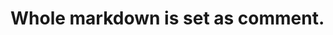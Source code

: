 <h1>Whole markdown is set as comment.</h1>

<!-- CCS10 Lab Summarized Activity 1
Mark Jerome B. Santos BSIT 1 - A

I.	Introduction
The requirement for CCS10 Lab Summarized Activity 1 is an HTML webpage that includes a letter talking to one’s self about what learnings happened during our Midterm period in CCS10. The Letter includes an appreciation part for our parents and an external narrative report in Word Document mainly for the explanation of the webpage. We are allowed to use additional methods such as stylesheets and scripting. 

II.	Webpage 
The color scheme of the webpage is black and white. I personally like the combination of black and white as it doesn’t put any stress in our eyes. For the structure I used HTML5. I have one HTML5 file named index.html. I used two images for the favicon and the background-image respectively. For the stylesheets, I used CSS3. I have three CSS files named styles.css – for the body and main stylesheet of the page, hamburger.css – for the navigation bar and the hamburger part of the page, and lastly is primary.css  - mainly for the front-page of the webpage. This is where I designed the Narrative Report Container and the mouse symbol. 
The background-image is set to cover (to cover the whole page) and attachment is set to fixed (it is only fixed to one position). The background-repeat property is also set to no-repeat so that the image will not be repeated when the image does not fit the entire page.
Note: I added comments in the HTML, CSS and JavaScript files respectively to explain the important codes that I added.
Root

html {
    scroll-behavior: smooth;
}

* {
    padding: 0;
    margin: 0;

    text-align: justify;
}

:root {
    --primary-color: white;
}


The scroll-behavior is set to smooth so that the user can smoothly scroll through the page. However, it might not work on other browsers as it is still on the development side. I recommend using Opera GX and turn on smooth scroll. 
The * symbol is called a universal selector. It sets the whole page based on the properties inside it. For this page, I set its padding and margin to 0 so that all the elements that I will add will not have their default values. 
The :root selector is where I add the variables for properties and their values so that changes will be efficient. If I decided to change the color of those with values of –primary-color, I can go to the root and change it there to quickly change all those elements with the said value. With this, I won’t have to go one by one just to change the color.    
III.	Features
For my webpage, I divided it into sections and parts.
• Navigation Bar 
 
For this Navigation Bar, I used nested div tags to contain my name MJBS. (abbr) and the hamburger which is a switch to show the letter. I did this so that when the page is loaded, the typing effect I made with JavaScript will not cause any delay or lag (see Section V for more details). 
   <div class = "navbar">

        <div class = "container flex">

            <h1 id = "Mark"><abbr title = "Mark Jerome B. Santos">MJB<span id = "S">S.</abbr></span></h1>

            <div class = "inner-container">

                <div class = "arrow">
                    <p class = "click">Click to show the letter</p><i class="bi bi-arrow-right arrow-angle clickable"></i>
                </div>

                <div class = "hamburger">
                    <div class = "hamburger-line"></div>
                    <div class = "hamburger-line"></div>
                    <div class = "hamburger-line"></div>
                </div>
            </div>

        </div>

The navbar is the body of the navigation bar of the page. It has a 70px height and background color of black. I set its position to sticky so that it will stick to the top (top is set to 0) whenever the user scroll down. The container class is a container for my name and the hamburger. It has a maximum-width of 1500px so that it will have some space from both sides. The flex class is an another class that I added to separate my name and the hamburger. It was achieved using flexbox and justify content of space-between. Adding to this, to center the flex class the margin of the container class must be set to 0 and auto. The first value is for the top and bottom margin, and the second value is for the left and right margin.
The name (MJBS.) is written with the font Montserrat that I imported from google fonts using the @import rule of css. I separated the letters using <span>  to set the other letter (S.) to a different color to provide more stylish look.
 
The blinking cursor is a span class with a content &nbsp; or Non-Breaking Space. A non-breaking space is a space that will not break into a new line. I planned to use this together with the typing effect that I did with JavaScript (See Section V) but it won’t work, that’s why I included it in my name instead. The blinking animation is achieved using @keyframes of CSS.
The hamburger is an another division that is within the navbar div. It has three children divisions with classes named hamburger-line.The hamburger lines are the three lines that you can see, they have a width of 25px and height of 3px. This is the switch to generate the letter. Whenever the hamburger is clicked, the .active class is added using JavaScript to provide the styles that I added in CSS. The .active class contains the property transform which rotates the lines.
.hamburger.active .hamburger-line:nth-child(2) {
    opacity: 0;
}

.hamburger.active .hamburger-line:nth-child(1) {
    transform: translateY(8px) rotate(45deg);
}

.hamburger.active .hamburger-line:nth-child(3) {
    transform: translateY(-8px) rotate(-45deg);
}

The translateY property adjust the lines positions in the Y axis while the rotate property rotates the child 1 and 3 line. The 2nd child is hidden. This is all needed to to make the X symbol.
To provide more design, I added a transition delay to the base class so that there will be a delay whenever the hamburger is clicked.










• The Mouse and Title of the Activity
I designed this part in primary.css file. 
 
 <div id = "Exercise">

        <div class = "mouse-container">

            <i class="bi bi-arrow-down arrow-angle arrow-down"></i>

            <div class = "mouse">
                <span class = "wheel">

                </span>
            </div>
        </div>

        <div id = "Exercise-container">

            <h1 class = "Intro">CCS10 Summarized Activity 1</h1>
            
            <div id = "file">
                <a href = "Narrative Report.docx" download>Narrative Report</a>
                <p>Click to download the Narrative Report</p>
            </div>

        </div>

    </div>

One mistake that I did here is naming the id as Exercise. It should be Activity and not Exercise but it was too late when I realized, there will be bugs and errors if I change the name as I added a lot of styles already.
Nonetheless, it’s working fine. 

The mouse symbol is a symbol to scroll as I removed the scrollbar of the page. 
::-webkit-scrollbar {
    width: 0.4vw;
    display: none;
}
As you can see it is displayed as none. But in case, the other browsers does not support it. I have prepared a ready designed scrollbar. 
::-webkit-scrollbar-thumb {
    background-color: var(--primary-color);
    border-radius: 20px;
}

::-webkit-scrollbar-track {
    background-color: rgb(0, 0, 0);
}
  
I won’t go deep into this as I don’t plan to use this. But simply put, I re-designed the default scrollbar. The -thumb is the one that you move, and the -track is the container.
The mouse symbol is contained inside the Exercise container together with the Activity Title. The mouse symbol is achieved using a div with a width of 32px  and a height of 60px then setting its border-radius to 32px making it look like a vertical oval. The wheel is a span class with a width of 8px and a height of 10px making it look like a circle with a bit of a height. The scroll animation is achieved using animation and @keyframes in CSS. The keyframes manipulate the position of the cirle. The first value of translate is for the X-axis and the second value is for the Y-axis. First, the position is set to translate (-50%, 0) putting the circle at middle of the container. Before this, you must set the child’s position to absolute and the parent element’s position to relative. Absolute position removes the element from the document flow, so it must be relative to the parent element. Going back, the 20%, 30% value of @keyframe is opacity 1 because when the keyframe is at 100% it will turn into opacity 0 to produce a smooth fade-out animation. The most important part of the keyframe is its value in 90%, it will translate the circle’s position from (-50%, 0) to (-50%, 150%). This produces a downward motion plus adding an infinite value in the animation property to make it move forever. 
For the arrow beside the mouse, I used Bootstrap (a framework of CSS) to get the icon to provide more emphasis on the scroll down function. The arrow is hidden and the mouse will not animate until the hamburger is clicked, I used JavaScript to add their own .active class respectively. 
const arrowMouse = document.querySelector('.arrow-down');

hamburger.addEventListener('click', () => {
    arrowMouse.classList.toggle('active');
});
 
The document.querySelector selects the  .arrow-down class. For more details about the use of JavaScript, see the Section V of this report.
#Exercise-container {
    border: solid 2px white;

    position: relative;

    max-width: max-content;
    margin: 0 auto;

    border-radius: 15px;
    padding: 20px 20px;

    transition: all 0.8s linear;

    text-shadow: 0 0 3px rgb(255, 255, 255, 0.3), 0 0 16px cyan;

    box-shadow: 0 0 10px cyan, 0 0 10px cyan;
}

#Exercise-container::before {
    content: '';

    position: absolute;
    top: 140px;
    left: 0;
    height: 100%;
    width: 100%;

    background: linear-gradient( cyan, white, cyan);
    
    transform: perspective(120px) rotateX(55deg) scale(1, 0.5);

    filter: blur(64px);
}

For the neon look, I added a text-shadow for the text and a box-shadow to the border of the Exercise-container div.  Its values are doubled to make the shadow thicker but not compressed. The reflection is achieved using the pseudoselect ::before. I used max-width and margin auto to center the container, I did not use flexbox so that its contents will stay as block elements (block elements take up the whole width). I used flexbox for anchor and paragraphs inside the file div to center them. I also set the opacity to none and visibility to hidden when hamburger is clicked to provide more emphasis for the letter. Pointer-events is set to none to avoid misclicking the downloadable file when the container is hidden as the opacity and visibility only hide the container VISUALLY. To completely remove a feature, you must display it as none. This also remove the space its taking, the downside is you cannot animate or put a transition delay to the element. The transform perspective property make the ::before selector (square) look 3d or more like an isosceles trapezoid. The rotateX is needed to achieve the 3d look of perspective, without it the perspective property will only look like it reduced the size of the light. Scale  on the other hand is for the adjustment of size, first value of scale is for scaleX and the second value is for scaleY. To finish up the reflection texture, you must set the filter: blur to (64px) or more.

IV.	Letter
My styles.css mainly used for the design for the webpage itself and the body of the letter. The background color of the body is white with an opacity of 0.75. (which is why I use rgb). The body of the letter is glowing using @keyframes of CSS.
@keyframes glow {
    0% {
        box-shadow: 0 0 5px azure, 0 0 15px azure;
    }
    10% {
        box-shadow: 0 0 5px pink, 0 0 15px pink;
    }
    20% {
        box-shadow: 0 0 5px lightgoldenrodyellow, 0 0 15px lightgoldenrodyellow;
    }
    30% {
        box-shadow: 0 0 5px yellow, 0 0 15px yellow;
    }
    40% {
        box-shadow: 0 0 5px lime, 0 0 15px lime;
    }
    50% {
        box-shadow: 0 0 5px aqua, 0 0 15px aqua;
    }
    60% {
        box-shadow: 0 0 5px pink, 0 0 15px pink;
    }
    70% {
        box-shadow: 0 0 5px lightgoldenrodyellow, 0 0 15px lightgoldenrodyellow;
    }
    80% {
        box-shadow: 0 0 5px yellow, 0 0 15px yellow;
    }
    90% {
        box-shadow: 0 0 5px lime, 0 0 15px lime;
    }
    100% {
        box-shadow: 0 0 5px aqua, 0 0 15px aqua;
    }
}
The frames travels through percentages changing the color of the box-shadow. 


You might be wondering how the marks and other colors except black and white changes color. The answer is hue-rotate. 
@keyframes hue {
    100% {
        filter: hue-rotate(360deg);
    }
}


I added hue-rotate to the inner div class (the first child element of the div .letter ). I also set its animation to infinite so it will animate forever with a 10 second delay between travels. Why didn’t I use hue-rotate in the first place instead of box-shadows? The answer is, hue-rotate does not follow the transition delay between hover in and out (even if I used the animation for the baseclass and didn’t use the hover selector), hence it will animate INSTANTLY producing an obnoxious design. But why? Hue is different, its not actually an animation. Just like it says that hue animation rotates over color specters, but it is done so fast that it looks like an animation. It rotates over thousands of colors without dramatically altering the color- -specter family. It follows the sequence, it knows how to properly transition from color to color (Example: green to pink), while we do not.   
The fade animation of the letter is achieved using the scale property of CSS
#letter {
    opacity: 0;
    visibility: hidden;

    transform: scaleY(0, 1);
    transition: all 1s;
}

#letter.active {
    opacity: 1;

    transform: scaleY(1, 1);
    visibility: visible;
}

Remember: .active class is only added when you click the hamburger (See Section V for the JavaScript behind it). 
So with this, I tried experimenting. When you only put one value in scaleY.
transform: scaleY(1, 1);
The animation starts from the middle looking like a folding animation vertically. When there are two values, the animation will starts to look like its fading. When we remove the Y property and leave it only as scale, as I said from above, the first value will target the X-axis meaning it will create a horizontal animation. I chose to put two values to get the fade animation because it looks better and not causing any lag.

Now for the design of the content of the letter. Some tags were deprecated and cannot be used so I still have to use CSS instead of relying only on HTML tags (Example. <big> <font> etc.).

• Heading 
The heading is contained inside the .letter and .inner class. It is the first child of inner. 
<div id = "letter-head">
                <div id = "title">
                    <h1 class = "heading">Title</h1>

                    <div class = "labels">
                        <h2>CCS10 Summarized Activity-1</h2>
                        <div class = "underline"></div>
                    </div>
                    
                </div>

                <div id = "heading">
                    <h1  class = "heading">Heading</h1>

                    <div class = "labels">
                        <h2>A Letter to Myself About HTML Programming</h2>
                        <div class = "underline"></div>
                    </div>

                </div>

                <div id = "name">
                    <h1  class = "heading">Name</h1>

                    <div class = "labels">
                        <h2>Mark Jerome B. Santos</h2>
                        <div class = "underline"></div>
                    </div>
                       
                </div>

                <div id = "yearAndSection">
                    <h1  class = "heading">Year and Section</h1>

                    <div class = "labels">
                        <h2>BSIT 1 -A</h2>
                        <div class = "underline"></div>
                    </div>

                </div>
            </div>

 
The background of the heading of my letter changes because I added a background-image on the hover selector of the class. It changes color because it’s affected by the hue-rotate that I set. The box that you can see when you hover over the headings (Ex. Title) is a container with a max-width of max-content so that the width of the container is relative to its content and margin: 0 auto to center the container. The shadow is achieved using box-shadow 
  box-shadow: 10px 8px 10px black;

The first and second value targets the X and Y axis respectively. The third value is for the blur of the color and the fourth value is the color.
 
The underline is a div under the h2 headings. 
  <div class = "underline"></div>

I can set its width to 100% as it is relative to the max content of the container. The animation is achieved using the scale property that I explained above.

• Body 
For design of the body, I used some inline styles (which is not recommended and considered as bad practice, but I used them in this case because the page is not that long and complex) for the styling of some words and sentences as some of the HTML tags are deprecated and are not working with my IDE.
 
The questions here are italicized using the <i> tag so that questions and things that I want to emphasize will stand out. 
The word imaginary is on the top using the tag <sup>. I used this to emphasize the imagination means your mind is beyond the clouds.  :)
Some words are underlined because I want to emphasize the adjectives and problems that I want to direct to myself.
As you can see the word fascinated has different colors because I want to highlight the level of fascination that I felt with technology and computers.
Speaking of technology and computers, you can see a dashed border surrounding the words. When you hover over it, a black background with an animation similar to the letter using scaleY will come out. I did this to show the fascination that I felt with them in the past.
There are sentences that are marked because I want to highlight the memories or events that were very important at that time. The <mark> tag is changing color due to the hue-rotate that I set.
Don’t have one  is crossed because I want to show the absence of the gadgets.
Cardboards is actually highlighted with the color brown. However, due to the hue-rotate that I set, it’s changing color but if you see closely, the first and last color of the travels is brown.
Similar to cardboard, good is highlighted with green because as everyone  knows, green symbolizes correctness or goodness.
Excitement, the joy, and the happy feeling is highlighted too, but there is a difference, instead of using the <mark> tag I used CSS (inline styles to be exact).  
background-image: linear-gradient(to right,yellow, cyan, orange);

for some reason, when you use linear-gradient (mixing of colors) you must use the property background-image instead of background-color. The default value of linear-gradient is top to bottom but with the to right value, the colors will mix rightward. I did this to highlight the different emotions that I felt when I was a child. 
The bold words are the one that I want to provide more emphasis as well. 
With the acronyms such as BSIT and IT, I added a <abbr> tag with a title stating their whole meaning. When you hover over them, you will see the effect of the tag.





The impostor syndrome is underlined and has a color of purple. For this one, I surrounded the word with anchor tags <a> with an HTML Reference of its meaning from wikipedia meaning you can click it. It has a target of _blank so even if you misclick you will just go to an another tab and not lose the site (changes color because of the hue-rotate).
 
Senior High School Life  is underlined to emphasize my time or points in life. As you can see, they separated in parts in the HTML. 
The acronym ICT is also surrounded with <abbr> tags with a title of Information, Communication, and Technology.
The word important is above the line as it is surrounded with <sup> tags. I did this to make the word stand out more than anything in that sentence. In contrast to the word 
dissapointed which is under the line as it is surrounded wih <sub> tags. I did this to express my emotion, that I was down at that moment.
The numbers or time are also underlined using the <ins> tag to emphasize the time or amount. It also makes sense that soon it will be changed and I can either remove it completely or use the <del> tag.
The word playing games is crossed because I stopped doing it. 
Java, Python, JavaScript, C++, and C are highlighted because I want to highlight my tech stack that I learned throughout my self-studying sessions.
CS50x of Harvard is surrounded with <span> tags with a class of .emphasis. I want to provide an emphasis to CS50x uniquely because it is a great feat in my life. 
The class .emphasis is designed using CSS. 
.emphasis {
    display: flex;
    justify-content: center;

    text-decoration: underline;
    font-size: 30px;
}
I used flexbox to give it a justify-content of center to a new line without using <br> tags. It is also underlined using the text-decoration property and a bigger font-size than the rest. The tag <font> in HTML is deprecated and cannot be used. The documentation of HTML itself recommends not to use it. This also applies to other deprecated tags such as <center>
 
The APIs, Version Control and other technical terms are italicized using the <i> tag because I want to stress that they are somehow complicated or new to other people.
Different has different colors because it is the word different! I also want to emphasize the different jobs that you can apply to in the future.
The word,		Center 		is centered because it is the word center.
The worth depth is below the line using <sub> tags because it symbolizes the word depth.



 
Here is the list. I used inline styles to style each of the <li> with different colors. They are changing color because as I said, anything that has light colors travels its color-specter family due to the hue-rotate that I set.
• heading is surrounded by <h1> tags.
• paragraph is surrounded by <p> tags.
• tables is above the line using the <table> tags.
• description lists is surrounded by <dl> tags and <dd> tags for its sub list.
• ordered list is surrounded by <ol> tags but the number is messing with the bullets of my parent <ul> tags that is why I set its type to none.
• the word size has a class of .size so I can change its font-size using CSS as the <font> tag is deprecated.
• basefont is surrounded by <basefont> tags (not working, deprecated)
• The center is crossed because it is also deprecated and not working in my IDE. 



 
The gratitude part is contained on a separate container called .section. Inside this div, there is an unordered list and an anchor tag containing the texts.
I used the anchor tag to use the pseudoselector ::after. When you hover over this div, the pseudoselector of the anchor (see carefully the CSS selectors) will pop up providing more emphasis to the section. It was achieved using CSS.
.gratitude li a::after {
    content: '';

    width: 100%;
    height: 100%;

    top: 0;
    left: 0;

    background-color: rgb(26, 26, 26);
    
    position: absolute;

    transform: scaleY(0);
    transition: 0.5s;

    z-index: -1;
}

.gratitude li a:hover::after {
    transform: scaleY(1);
}


The pseudoselector must be position: absolute to move it around but it should be relative to the parent div. 
You must also set its z-index to -1 so that it will not be above the texts.
.section {
    position: relative;
}

The animation is similar to what I explained above about the letter animation. The scaleY animation starts from the middle then animating vertically. Remember to set the scaleY to 1 in the :hover selector or else it will not work.
.gratitude li a:hover::after {
    transform: scaleY(1);
}

But the texts are also zooming, and the texts are not part of the pseudoselector? How? 
Here comes the tranform and scale property. 
.gratitude:hover {
    transform: scale(1.048);
}

In order for the texts to zoom, you need to contain it with a div and set the scale above 1. 
I set its value to 1.048 so that the zoom will look perfect. But why exactly 1.048? Apparently, 1.048 does not blur the text for some reason and it actually works, when you go 1.05 and above you can see that the text is starting to be blurry which is why it’s better not to increase the scale drastically. Take note that the blurry bug only applies on some browsers especially when you contain the text inside the div itself. This is also one reason, why I used an unordered list and set the texts inside the anchor tags.

The last part of the gratitude part is marked with a background color of aqua. It changes because of the hue-rotate. I also set its own scale so that It will provide more emphasis to the last phrase.
 
The first “yourself”  is surrounded by <sup> tags to emphasize that you are not below anyone. Be proud of yourself. This is also why the next “yourself” are big compared to the normal text to symbolize that you are not small and stop underestimating yourself. 

There is a long space between “this” and “far” to symbolize the distance  between the past me and the present me. 

 
The first highlighted sentence is contained in a <span> tag with inline styles as I only want to center it.
 <span style="display:flex;justify-content:center"><mark><em>The challenge is now here, so don't give up on us. You worked really hard for this so study hard and don't waste any opportunity.</em></mark></span>

It is italicized using the <em> tags because I want to emphasize it as a reminder for myself.
The second highlighted sentence is contained in a <div>  tag with a class of .fifth-sub-part and another class that I used previously called .emphasis. 
.fifth-sub-part {
    background-image: linear-gradient(to right, yellow, cyan, orange);
    max-width: max-content;
    margin: 0 auto;
    
    padding: 0 5px;

    border-radius: 5px;
}

It has a linear-gradient background-image and instead of flexbox I used max-width: max-content and set its margin to 0 and auto to center it.  I didn’t use flexbox because I used a background-image so it will take the whole div, as we know a div is a block element which gets the whole width of a section. That is why, I used max-content so that the background-image width is relative to the max-content. The margin 0 auto is simply used to center the text. As I said from above, The first value is for the top and bottom margin, and the second value is for the left and right margin.

 

For the last part of the last part,  I read between the lines. For the up, I used the <sup> tags and for the down I used the <sub> tags. I decreased the font-size of the word smaller using <small> tags while I  increased the font-size of the word bigger and larger using CSS. 

For the quote, I surrounded the texts using the <q> tags and I also put the .emphasis class to give it its own space. I also used the <code> tags that is why the font looks different than the rest of the texts. It also has its own class named .quote.
The class has; 
    background-image: linear-gradient(to right, yellow, lime, orange);
and a changing scale to 1.2 when you hover over it.


 
For the signature, I used https://www.signwell.com/online-signature/draw/ to draw my signature. I contained it within a span with a class named .img. The sole purpose of the class is to move the image using position relative.
I might have other img elements that is why I used a span and used the selector > to target the img itself.
.img > img{
    position: relative;
    top: 180px;
}

• Footer 
Lastly, the footer is contained inside a div with an ID named me. The div has only one child element, a footer using <footer> tags. I used flexbox for the div to put it at the end using the value flex-end. 
#me {
    display: flex;
    justify-content: flex-end;

    margin: 50px 90px;
}

It also has an icon from FontAwesome contained inside its own span.
<i class="fa fa-code icon-html-mini"></i>


.icon-html-mini {
    font-size: 35px;

    display: flex;
    align-self: center;

    padding: 0;
    margin: 0;
    margin-left: 10px;

    transition: all 0.5s linear;
}

.icon-html-mini:hover {
    transform: scale(1.2);

    text-shadow: 10px 10px 5px cyan;
    
}

I also used flexbox to align it. Align is used to adjust the position of an element on the Y axis compared to the justify which adjust the position of an element on the X axis.
I also added a reflection effect on it when you hover using text-shadow. Text-shadow is similar to the box-shadow but the difference is it targets the content itself and not the container that it is relative to.







V.	JavaScript

My main.js file is for the scripts of the webpage. The first function of this file is for Event Delegation, simply put, it is the efficient selection of the HTML DOM. It is a function using .addEventListener where it listens to my commands, I used ‘click’ for this function. The main purpose of this function is to add the respective .active class of each classes.
In here you can see all the classes that I selected using the query selector.
const hamburger = document.querySelector('.hamburger');
const letter = document.querySelector('#letter');

const click = document.querySelector('.click');
const clickable = document.querySelector('.clickable');

const arrowMouse = document.querySelector('.arrow-down');
const Exercise = document.querySelector('#Exercise-container');

const wheel = document.querySelector('.wheel');

and this is the main function of the file.
hamburger.addEventListener('click', () => {
    hamburger.classList.toggle('active');
    letter.classList.toggle('active');

    click.classList.toggle('active');
    clickable.classList.toggle('active');

    arrowMouse.classList.toggle('active');

    Exercise.classList.toggle('active');

    wheel.classList.toggle('active');
});
The function listens to the hamburger class, as it is only the interactive feature of the page.


• Typing Effect
  Including in my main.js file is a function to make a typing effect.
const Intro = document.querySelector('.Intro');
const text = "CCS10 Summarized Activity 1";
let charIndex = 0;

function typeEffect() {
    Intro.textContent += text.charAt(charIndex);
    charIndex++;
    setTimeout(typeEffect, 100);
}

document.addEventListener("DOMContentLoaded", function() {
    typeEffect();
});

The first variable (Intro) targets the class .Intro in HTML 
<h1 class = "Intro"></h1>
 using document.querySelector. We need this so that JavaScript knows where to put the textcontent. 
The second variable (text) contains the string laterals or content that I want to type. 
The third variable (charIndex) is the index or position of the letter, as the letters will be typed one by one. It must be set to 0 as its initial value to get the first letter’s index (Array rule), then it will be incremented by one using charindex++.
If you are wondering why charIndex is let instead of const is because the value of charIndex changes, it is incremented. On the other hand, when you set a variable to const, its value must not change (const = constant). One more, JavaScript is a DYNAMICALLY TYPE language, meaning you can declare a variable without a data type similar to Python.
P.S: let is a better choice instead of using var when declaring a variable in JS, when you declare a variable with var, its value can be overwriten when you create another variable with the same name. let will tell you that there is an error in the same circumstances.
Going back,
Intro.textContent += text.charAt(charIndex);
.Intro will be targeted and we will use the method textContent to target its content (.Intro). += (means a = a + b) is used on adding the text contents by character indexes using charAt. The arguments passed on the parameter of charAt must be an integer type hence the charIndex is set to 0…++. 
 setTimeout(typeEffect, 100);
setTimeout is a delay when calling the function. The function is a recursion  as it calls itself. That means, when you call the function, one character is added, the 100 is simply a delay between the calls.
As it is a recursion, it needs to be called inside the function and also outside the function.
document.addEventListener("DOMContentLoaded", function() {
    typeEffect();
});

The .addEventListener is added to listen to the whole document when it is loaded using the “DOMContentLoaded”. Inside this listener, you must call the function typeEffect(); to run it ONLY when the html is finished on loading, therefore you must set the <script> tag on the bottom of your body or else your JavaScript might not run or cause lag.
 <script src = "main.js"></script>
__________________________________________________________________
VI.	End
This marks the end of my Narrative Report. Thank you.

Santos, Mark Jerome B. | BSIT 1-A -->
